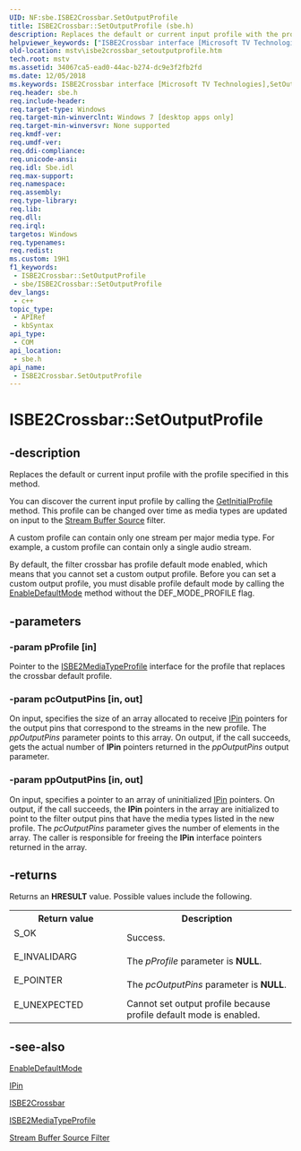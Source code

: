 ```yaml
---
UID: NF:sbe.ISBE2Crossbar.SetOutputProfile
title: ISBE2Crossbar::SetOutputProfile (sbe.h)
description: Replaces the default or current input profile with the profile specified in this method.
helpviewer_keywords: ["ISBE2Crossbar interface [Microsoft TV Technologies]","SetOutputProfile method","ISBE2Crossbar.SetOutputProfile","ISBE2Crossbar::SetOutputProfile","SetOutputProfile","SetOutputProfile method [Microsoft TV Technologies]","SetOutputProfile method [Microsoft TV Technologies]","ISBE2Crossbar interface","mstv.isbe2crossbar_setoutputprofile","sbe/ISBE2Crossbar::SetOutputProfile"]
old-location: mstv\isbe2crossbar_setoutputprofile.htm
tech.root: mstv
ms.assetid: 34067ca5-ead0-44ac-b274-dc9e3f2fb2fd
ms.date: 12/05/2018
ms.keywords: ISBE2Crossbar interface [Microsoft TV Technologies],SetOutputProfile method, ISBE2Crossbar.SetOutputProfile, ISBE2Crossbar::SetOutputProfile, SetOutputProfile, SetOutputProfile method [Microsoft TV Technologies], SetOutputProfile method [Microsoft TV Technologies],ISBE2Crossbar interface, mstv.isbe2crossbar_setoutputprofile, sbe/ISBE2Crossbar::SetOutputProfile
req.header: sbe.h
req.include-header: 
req.target-type: Windows
req.target-min-winverclnt: Windows 7 [desktop apps only]
req.target-min-winversvr: None supported
req.kmdf-ver: 
req.umdf-ver: 
req.ddi-compliance: 
req.unicode-ansi: 
req.idl: Sbe.idl
req.max-support: 
req.namespace: 
req.assembly: 
req.type-library: 
req.lib: 
req.dll: 
req.irql: 
targetos: Windows
req.typenames: 
req.redist: 
ms.custom: 19H1
f1_keywords:
 - ISBE2Crossbar::SetOutputProfile
 - sbe/ISBE2Crossbar::SetOutputProfile
dev_langs:
 - c++
topic_type:
 - APIRef
 - kbSyntax
api_type:
 - COM
api_location:
 - sbe.h
api_name:
 - ISBE2Crossbar.SetOutputProfile
---
```


# ISBE2Crossbar::SetOutputProfile


## -description

Replaces the default or current input profile with the profile specified in this method.
    

You can discover the current input profile by calling the <a href="https://docs.microsoft.com/previous-versions/windows/desktop/api/sbe/nf-sbe-isbe2crossbar-getinitialprofile">GetInitialProfile</a> method. This profile can be changed over time as media types are updated on input to the <a href="https://docs.microsoft.com/previous-versions/windows/desktop/mstv/stream-buffer-source-filter">Stream Buffer Source</a> filter.

A custom profile can contain only one stream per major media type. For example, a custom profile can contain only a single audio stream.

By default, the filter crossbar  has   profile default mode enabled, which means that you cannot set  a custom output profile. Before you can set a custom output profile, you must disable profile default mode by calling the <a href="https://docs.microsoft.com/previous-versions/windows/desktop/api/sbe/nf-sbe-isbe2crossbar-enabledefaultmode">EnableDefaultMode</a> method without the DEF_MODE_PROFILE flag.

## -parameters

### -param pProfile [in]

Pointer to the <a href="https://docs.microsoft.com/previous-versions/windows/desktop/api/sbe/nn-sbe-isbe2mediatypeprofile">ISBE2MediaTypeProfile</a> interface for the profile that replaces the crossbar default profile.

### -param pcOutputPins [in, out]

On input, specifies the size of an array allocated to receive <a href="https://docs.microsoft.com/windows/desktop/api/strmif/nn-strmif-ipin">IPin</a> pointers for the output pins that correspond to the streams in the new profile. The <i>ppOutputPins</i> parameter points to this array. On output, if the call succeeds, gets the actual number of <b>IPin</b> pointers returned in the <i>ppOutputPins</i> output parameter.

### -param ppOutputPins [in, out]

On input, specifies a pointer to an array of uninitialized <a href="https://docs.microsoft.com/windows/desktop/api/strmif/nn-strmif-ipin">IPin</a> pointers. On output, if the call succeeds, the <b>IPin</b> pointers in the array are initialized to point to the filter output pins that have the media types listed in the new profile. The <i>pcOutputPins</i> parameter gives the number of elements in the array. The caller is responsible for freeing the <b>IPin</b> interface pointers returned in the array.

## -returns

Returns an <b>HRESULT</b> value. Possible values include the following.

<table>
<tr>
<th>Return value</th>
<th>Description</th>
</tr>
<tr>
<td width="40%">
<dl>
<dt>S_OK</dt>
</dl>
</td>
<td width="60%">
Success.

</td>
</tr>
<tr>
<td width="40%">
<dl>
<dt>E_INVALIDARG</dt>
</dl>
</td>
<td width="60%">
The <i>pProfile</i> parameter is <b>NULL</b>.

</td>
</tr>
<tr>
<td width="40%">
<dl>
<dt>E_POINTER</dt>
</dl>
</td>
<td width="60%">
The <i>pcOutputPins</i> parameter is <b>NULL</b>.

</td>
</tr>
<tr>
<td width="40%">
<dl>
<dt>E_UNEXPECTED</dt>
</dl>
</td>
<td width="60%">
Cannot set output profile because profile default mode is enabled.

</td>
</tr>
</table>

## -see-also

<a href="https://docs.microsoft.com/previous-versions/windows/desktop/api/sbe/nf-sbe-isbe2crossbar-enabledefaultmode">EnableDefaultMode</a>



<a href="https://docs.microsoft.com/windows/desktop/api/strmif/nn-strmif-ipin">IPin</a>



<a href="https://docs.microsoft.com/previous-versions/windows/desktop/api/sbe/nn-sbe-isbe2crossbar">ISBE2Crossbar</a>



<a href="https://docs.microsoft.com/previous-versions/windows/desktop/api/sbe/nn-sbe-isbe2mediatypeprofile">ISBE2MediaTypeProfile </a>



<a href="https://docs.microsoft.com/previous-versions/windows/desktop/mstv/stream-buffer-source-filter">Stream Buffer Source Filter</a>

